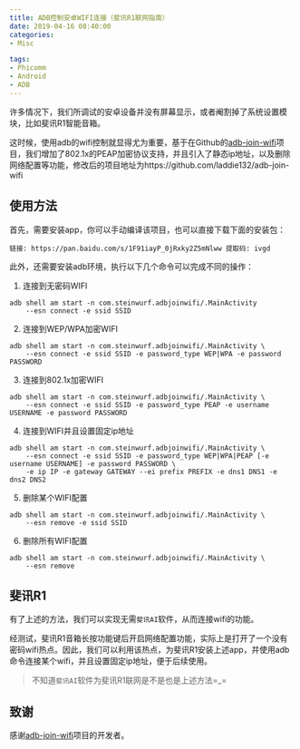 ```yaml
---
title: ADB控制安卓WIFI连接（斐讯R1联网指南）
date: 2019-04-16 08:40:00
categories:
- Misc

tags: 
- Phicomm
- Android
- ADB
---
```


许多情况下，我们所调试的安卓设备并没有屏幕显示，或者阉割掉了系统设置模块，比如斐讯R1智能音箱。

这时候，使用adb的wifi控制就显得尤为重要，基于在Github的[adb-join-wifi](https://github.com/steinwurf/adb-join-wifi)项目，我们增加了802.1x的PEAP加密协议支持，并且引入了静态ip地址，以及删除网络配置等功能，修改后的项目地址为https://github.com/laddie132/adb-join-wifi
<!-- more -->

## 使用方法
首先，需要安装app，你可以手动编译该项目，也可以直接下载下面的安装包：
```
链接: https://pan.baidu.com/s/1F91iayP_0jRxky2Z5mNlww 提取码: ivgd
```

此外，还需要安装adb环境，执行以下几个命令可以完成不同的操作：

1. 连接到无密码WIFI
``` shell
adb shell am start -n com.steinwurf.adbjoinwifi/.MainActivity
    --esn connect -e ssid SSID
```

2. 连接到WEP/WPA加密WIFI
``` shell
adb shell am start -n com.steinwurf.adbjoinwifi/.MainActivity \
    --esn connect -e ssid SSID -e password_type WEP|WPA -e password PASSWORD
```

3. 连接到802.1x加密WIFI
``` shell
adb shell am start -n com.steinwurf.adbjoinwifi/.MainActivity \
    --esn connect -e ssid SSID -e password_type PEAP -e username USERNAME -e password PASSWORD
```

4. 连接到WIFI并且设置固定ip地址
``` shell
adb shell am start -n com.steinwurf.adbjoinwifi/.MainActivity \
    --esn connect -e ssid SSID -e password_type WEP|WPA|PEAP [-e username USERNAME] -e password PASSWORD \
    -e ip IP -e gateway GATEWAY --ei prefix PREFIX -e dns1 DNS1 -e dns2 DNS2
```

5. 删除某个WIFI配置
``` shell
adb shell am start -n com.steinwurf.adbjoinwifi/.MainActivity \
    --esn remove -e ssid SSID
```

6. 删除所有WIFI配置
``` shell
adb shell am start -n com.steinwurf.adbjoinwifi/.MainActivity \
    --esn remove
```

## 斐讯R1
有了上述的方法，我们可以实现无需`斐讯AI`软件，从而连接wifi的功能。

经测试，斐讯R1音箱长按功能键后开启网络配置功能，实际上是打开了一个没有密码wifi热点。因此，我们可以利用该热点，为斐讯R1安装上述app，并使用adb命令连接某个wifi，并且设置固定ip地址，便于后续使用。

> 不知道`斐讯AI`软件为斐讯R1联网是不是也是上述方法=_=

## 致谢
感谢[adb-join-wifi](https://github.com/steinwurf/adb-join-wifi)项目的开发者。